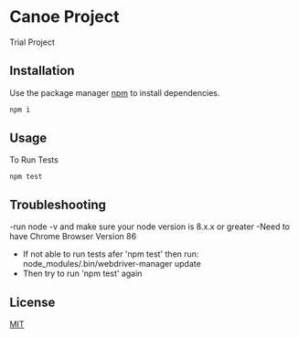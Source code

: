 # Canoe Project

Trial Project 

## Installation

Use the package manager [npm](https://www.npmjs.com/) to install dependencies.

```bash
npm i
```

## Usage

To Run Tests
```
npm test   
```

## Troubleshooting
-run node -v and make sure your node version is 8.x.x or greater
-Need to have Chrome Browser Version 86

- If not able to run tests afer 'npm test' then run: node_modules/.bin/webdriver-manager update
- Then try to run 'npm test' again


## License
[MIT](https://choosealicense.com/licenses/mit/)
